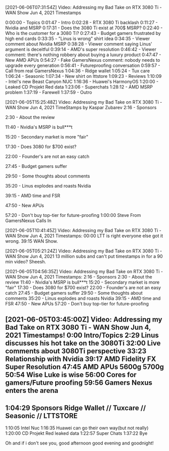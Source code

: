 [2021-06-06T07:31:54Z] Video: Addressing my Bad Take on RTX 3080 Ti - WAN Show Jun 4, 2021 
Timestamps

0:00:00 - Topics
0:01:47 - Intro
0:02:28 - RTX 3080 Ti backlash
    0:11:27 - Nvidia and MSRP
    0:17:31 - Does the 3080 Ti exist at 700$ MSRP?
    0:22:40 - Who is the customer for a 3080 Ti?
    0:27:43 - Budget gamers frustrated by high end cards
    0:33:35 - "Linus is wrong" shirt idea
    0:34:35 - Viewer comment about Nvidia MSRP
    0:38:28 - Viewer comment saying Linus' argument is deceitful
0:39:14 - AMD's super resolution
0:46:42 - Viewer comment: there's nothing robbery about buying a luxury product
0:47:47 - New AMD APUs
    0:54:27 - Fake GamersNexus comment: nobody needs to upgrade every generation
    0:56:41 - Futureproofing conversation
0:59:57 - Call from real GamersNexus
1:04:36 - Ridge wallet
1:05:24 - Tux care
1:06:24 - Seasonic
1:07:34 - New shirt on lttstore
    1:09:23 - Reviews
1:10:09 - Intel's new Beast Canyon NUC
1:16:36 - Huawei's HarmonyOS
1:20:00 - Leaked CD Projekt Red data
1:23:06 - Superchats
    1:28:12 - AMD MSRP problem
1:37:19 - Farewell
1:37:59 - Outro

[2021-06-05T15:25:48Z] Video: Addressing my Bad Take on RTX 3080 Ti - WAN Show Jun 4, 2021 
TimeStamps by Kaspar Zubarev
2:16 - Sponsors
2:30 - About the review
11:40 - Nvidia's MSRP is bull***t
15:20 - Secondary market is more "fair"
17:30 - Does 3080 for $700 exist?
22:00 - Founder's are not an easy catch
27:45 - Budget gamers suffer
29:50 - Some thoughts about comments
35:20 - Linus explodes and roasts Nvidia
39:15 - AMD time and FSR
47:50 - New APUs
57:20 - Don't buy top-tier for future-proofing
1:00:00 Steve From GamersNexus Calls In

[2021-06-05T10:41:45Z] Video: Addressing my Bad Take on RTX 3080 Ti - WAN Show Jun 4, 2021 
Timestamps:
00:00 LTT is right everyone else got it wrong.
39:15 WAN Show.

[2021-06-05T05:21:24Z] Video: Addressing my Bad Take on RTX 3080 Ti - WAN Show Jun 4, 2021 
13 million subs and can't put timestamps in for a 90 min video? Sheesh.

[2021-06-05T04:56:35Z] Video: Addressing my Bad Take on RTX 3080 Ti - WAN Show Jun 4, 2021 
Timestamps:
2:16 - Sponsors
2:30 - About the review
11:40 - Nvidia's MSRP is bull***t
15:20 - Secondary market is more "fair"
17:30 - Does 3080 for $700 exist?
22:00 - Founder's are not an easy catch
27:45 - Budget gamers suffer
29:50 - Some thoughts about comments
35:20 - Linus explodes and roasts Nvidia
39:15 - AMD time and FSR
47:50 - New APUs
57:20 - Don't buy top-tier for future-proofing

[2021-06-05T03:45:00Z] Video: Addressing my Bad Take on RTX 3080 Ti - WAN Show Jun 4, 2021 
Timestamps!
0:00    Intro/Topics
2:29    Linus discusses his hot take on the 3080Ti 
32:00  Live comments about 3080Ti perspective
33:23  Relationship with Nvidia
39:17  AMD Fidelity FX Super Resolution
47:45  AMD APUs 5600g 5700g
50:54  Wise Luke is wise
56:00  Cores for gamers/Future proofing
59:56  Gamers Nexus enters the arena
---
1:04:29 Sponsors
Ridge Wallet  //  Tuxcare  //  Seasonic  //  LTTSTORE
---
1:10:05  Intel Nuc
1:16:35  Huawei can go their own way(but not really)
1:20:00  CD Projekt Red leaked data
1:22:57  Super Chats
1:37:22  Bye

Oh and if i don't see you, good afternoon good evening and goodnight!

